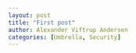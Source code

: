 ```yaml
---
layout: post
title: "First post"
author: Alexander Viftrup Andersen
categories: [Umbrella, Security]
---
```


